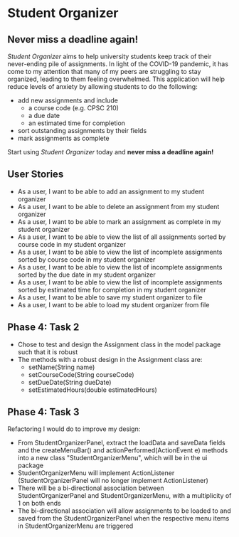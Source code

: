 # Student Organizer

## Never miss a deadline again!

*Student Organizer* aims to help university students keep track of their never-ending pile of assignments. In light of the COVID-19 pandemic, it has come to my attention that many of my peers are struggling to stay organized, leading to them feeling overwhelmed. This application will help reduce levels of anxiety by allowing students to do the following:
- add new assignments and include
	- a course code (e.g. CPSC 210)
	- a due date
	- an estimated time for completion
- sort outstanding assignments by their fields
- mark assignments as complete

Start using *Student Organizer* today and **never miss a deadline again!**

## User Stories
- As a user, I want to be able to add an assignment to my student organizer
- As a user, I want to be able to delete an assignment from my student organizer
- As a user, I want to be able to mark an assignment as complete in my student organizer
- As a user, I want to be able to view the list of all assignments sorted by course code in my student organizer
- As a user, I want to be able to view the list of incomplete assignments sorted by course code in my student organizer
- As a user, I want to be able to view the list of incomplete assignments sorted by the due date in my student organizer
- As a user, I want to be able to view the list of incomplete assignments sorted by estimated time for completion in my student organizer
- As a user, I want to be able to save my student organizer to file
- As a user, I want to be able to load my student organizer from file

## Phase 4: Task 2
- Chose to test and design the Assignment class in the model package such that it is robust
- The methods with a robust design in the Assignment class are:
    - setName(String name)
    - setCourseCode(String courseCode)
    - setDueDate(String dueDate)
    - setEstimatedHours(double estimatedHours)
    
## Phase 4: Task 3
Refactoring I would do to improve my design:
- From StudentOrganizerPanel, extract the loadData and saveData fields and the createMenuBar() and actionPerformed(ActionEvent e) methods into a new class "StudentOrganizerMenu", which will be in the ui package
- StudentOrganizerMenu will implement ActionListener (StudentOrganizerPanel will no longer implement ActionListener)
- There will be a bi-directional association between StudentOrganizerPanel and StudentOrganizerMenu, with a multiplicity of 1 on both ends
- The bi-directional association will allow assignments to be loaded to and saved from the StudentOrganizerPanel when the respective menu items in StudentOrganizerMenu are triggered